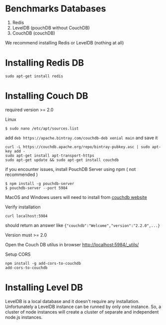 # Benchmarks Databases

1. Redis
2. LevelDB (pouchDB without CouchDB)
3. CouchDB (couchDB)

We recommend installing Redis or LevelDB (nothing at all)

# Installing Redis DB

```
sudo apt-get install redis
```


# Installing Couch DB

required version >= 2.0

Linux

```
$ sudo nano /etc/apt/sources.list
```
add `deb https://apache.bintray.com/couchdb-deb xenial main` and save it

```
curl -L https://couchdb.apache.org/repo/bintray-pubkey.asc | sudo apt-key add -
sudo apt-get install apt-transport-https
sudo apt-get update && sudo apt-get install couchdb
```

if you encounter issues, install PouchDB Server using npm ( not recommended )
```
$ npm install -g pouchdb-server
$ pouchdb-server --port 5984
```

MacOS and Windows users will need to install from [couchdb website](https://couchdb.apache.org/#download)

Verify installation

```
curl localhost:5984
``` 
should return an answer like `{"couchdb":"Welcome","version":"2.2.0",...}`

Version must >= 2.0

Open the Couch DB utilus in browser [http://localhost:5984/_utils/](http://localhost:5984/_utils/)

Setup CORS

```
npm install -g add-cors-to-couchdb
add-cors-to-couchdb

```

# Installing Level DB

LevelDB is a local database and it doesn't require any installation. Unfortunately a LevelDB instance can be runned by only one instance. So, a cluster of node instances will create a cluster of separate and independent node.js instances.